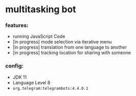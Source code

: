 # multitasking bot

### features:

- running JavaScript Code
- [in progress] mode selection via iterative menu
- [in progress] translation from one language to another
- [in progress] tracking location for sharing with someone


### config:

- JDK 11
- Language Level 8
- `org.telegram:telegrambots:4.4.0.1`
